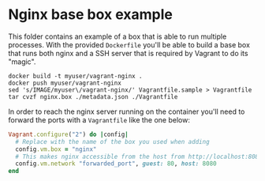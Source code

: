 # Nginx base box example

This folder contains an example of a box that is able to run multiple processes.
With the provided `Dockerfile` you'll be able to build a base box that runs both
nginx and a SSH server that is required by Vagrant to do its "magic".


```
docker build -t myuser/vagrant-nginx .
docker push myuser/vagrant-nginx
sed 's/IMAGE/myuser\/vagrant-nginx/' Vagrantfile.sample > Vagrantfile
tar cvzf nginx.box ./metadata.json ./Vagrantfile
```

In order to reach the nginx server running on the container you'll need to
forward the ports with a `Vagrantfile` like the one below:

```ruby
Vagrant.configure("2") do |config|
  # Replace with the name of the box you used when adding
  config.vm.box = "nginx"
  # This makes nginx accessible from the host from http://localhost:8080
  config.vm.network "forwarded_port", guest: 80, host: 8080
end
```
